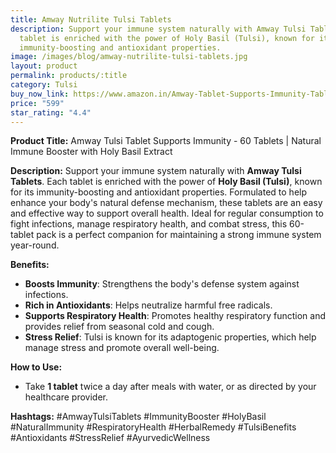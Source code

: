 ```yaml
---
title: Amway Nutrilite Tulsi Tablets
description: Support your immune system naturally with Amway Tulsi Tablets. Each
  tablet is enriched with the power of Holy Basil (Tulsi), known for its
  immunity-boosting and antioxidant properties.
image: /images/blog/amway-nutrilite-tulsi-tablets.jpg
layout: product
permalink: products/:title
category: Tulsi
buy_now_link: https://www.amazon.in/Amway-Tablet-Supports-Immunity-Tablets/dp/B0C2C8B6YJ/ref=sr_1_27?crid=1WSOVR85O2K5K&tag=ayushmonk-21
price: "599"
star_rating: "4.4"
---
```

**Product Title:** Amway Tulsi Tablet Supports Immunity - 60 Tablets | Natural Immune Booster with Holy Basil Extract

**Description:**
Support your immune system naturally with **Amway Tulsi Tablets**. Each tablet is enriched with the power of **Holy Basil (Tulsi)**, known for its immunity-boosting and antioxidant properties. Formulated to help enhance your body's natural defense mechanism, these tablets are an easy and effective way to support overall health. Ideal for regular consumption to fight infections, manage respiratory health, and combat stress, this 60-tablet pack is a perfect companion for maintaining a strong immune system year-round.

**Benefits:**
- **Boosts Immunity**: Strengthens the body's defense system against infections.
- **Rich in Antioxidants**: Helps neutralize harmful free radicals.
- **Supports Respiratory Health**: Promotes healthy respiratory function and provides relief from seasonal cold and cough.
- **Stress Relief**: Tulsi is known for its adaptogenic properties, which help manage stress and promote overall well-being.

**How to Use:**
- Take **1 tablet** twice a day after meals with water, or as directed by your healthcare provider.

**Hashtags:**
#AmwayTulsiTablets #ImmunityBooster #HolyBasil #NaturalImmunity #RespiratoryHealth #HerbalRemedy #TulsiBenefits #Antioxidants #StressRelief #AyurvedicWellness
